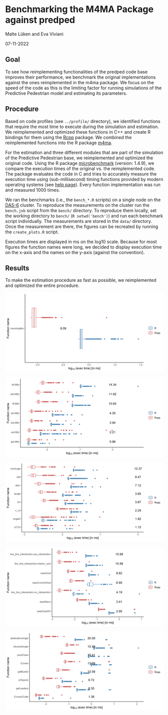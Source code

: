 # Benchmarking the M4MA Package against predped

Malte Lüken and Eva Viviani

07-11-2022

## Goal
To see how reimplementing functionalities of the predped code base improves their performance, we benchmark the original implementations against the ones reimplemented in the m4ma package. We focus on the speed of the code as this is the limiting factor for running simulations of the Predictive Pedestrian model and estimating its parameters.

## Procedure
Based on code profiles (see `../profile/` directory), we identified functions that require the most time to execute during the simulation and estimation. We reimplemented and optimized these functions in C++ and create R bindings for them using the [Rcpp](https://www.rcpp.org/) package. We combined the reimplemented functions into the R package [m4ma](https://github.com/m4ma/m4ma).

For the estimation and three different modules that are part of the simulation of the Predictive Pedestrian base, we reimplemented and optimized the original code. Using the R package [microbenchmark](https://cran.r-project.org/web/packages/microbenchmark/index.html) (version: 1.4.9), we compare the execution times of the original vs. the reimplemented code. The package evaluates the code in C and tries to accurately measure the execution time using (sub-millisecond) timing functions provided by modern operating systems (see [help page](https://www.rdocumentation.org/packages/microbenchmark/versions/1.4.9/topics/microbenchmark)). Every function implementation was run and measured 1000 times.

We ran the benchmarks (i.e., the `bench_*.R` scripts) on a single node on the [DAS-6](https://www.cs.vu.nl/das/home.shtml) cluster. To reproduce the measurements on the cluster run the `bench.job` script from the `bench/` directory. To reproduce them locally, set the working directory to `bench/` (`R setwd('bench')`) and run each benchmark script individually. The measurements are stored in the `data/` directory. Once the measurement are there, the figures can be recreated by running the `create_plots.R` script. 

Execution times are displayed in ms on the log10 scale. Because for most figures the function names were long, we decided to display execution time on the x-axis and the names on the y-axis (against the convention). 

## Results
To make the estimation procedure as fast as possible, we reimplemented and optimized the entire procedure.

![Figure 1.](figures/bench_likelihood.png)

![Figure 2.](figures/bench_utility.png)

![Figure 3.](figures/bench_geometry.png)

![Figure 4.](figures/bench_see.png)

![Figure 5.](figures/bench_utility_extra.png)